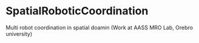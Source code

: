 # SpatialRoboticCoordination
Multi robot coordination in spatial doamin (Work at AASS MRO Lab, Orebro university)
